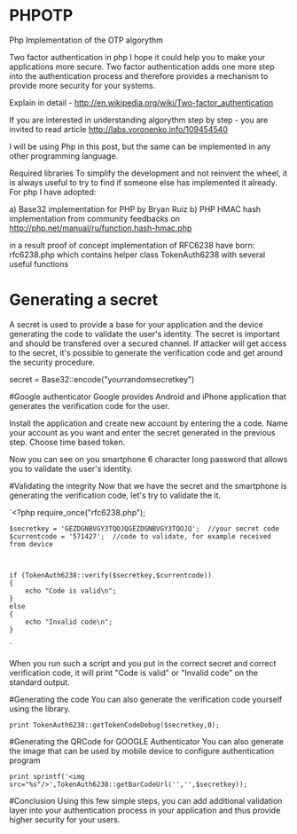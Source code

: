 PHPOTP
======

Php Implementation of the OTP algorythm

Two factor authentication in php
I hope it could help you to make your applications more secure. Two factor authentication adds one more step into the authentication process and therefore provides a mechanism to provide more security for your systems.

Explain in detail - http://en.wikipedia.org/wiki/Two-factor_authentication

If you are interested in understanding algorythm step by step - you are invited to read article http://labs.voronenko.info/109454540

I will be using Php in this post, but the same can be implemented in any other programming language.

Required libraries
To simplify the development and not reinvent the wheel, it is always useful to try to find if someone else has implemented it already. For php I have adopted: 

a) Base32 implementation for PHP by Bryan Ruiz
b) PHP HMAC hash implementation from community feedbacks on http://php.net/manual/ru/function.hash-hmac.php

in a result proof of concept implementation of RFC6238 have born: 
rfc6238.php which contains helper class TokenAuth6238 with several useful functions

# Generating a secret
A secret is used to provide a base for your application and the device generating the code to validate the user's identity. The secret is important and should be transfered over a secured channel. If attacker will get access to the secret, it's possible to generate the verification code and get around the security procedure.

secret = Base32::encode("yourrandomsecretkey")

#Google authenticator
Google provides Android and iPhone application that generates the verification code for the user.

Install the application and create new account by entering the a code. Name your account as you want and enter the secret generated in the previous step. Choose time based token.

Now you can see on you smartphone 6 character long password that allows you to validate the user's identity.

#Validating the integrity
Now that we have the secret and the smartphone is generating the verification code, let's try to validate the it.

`<?php
	require_once("rfc6238.php");
	
	$secretkey = 'GEZDGNBVGY3TQOJQGEZDGNBVGY3TQOJQ';  //your secret code
	$currentcode = '571427';  //code to validate, for example received from device


	
	if (TokenAuth6238::verify($secretkey,$currentcode))
	{
		echo "Code is valid\n";
	}
	else
	{
		echo "Invalid code\n";
	}
`

When you run such a script and you put in the correct secret and correct verification code, it will print "Code is valid" or "Invalid code" on the standard output.

#Generating the code
You can also generate the verification code yourself using the library.

`print TokenAuth6238::getTokenCodeDebug($secretkey,0);`


#Generating the QRCode for GOOGLE Authenticator
You can also generate the image that can be used by mobile device to configure authentication program

`print sprintf('<img src="%s"/>',TokenAuth6238::getBarCodeUrl('','',$secretkey));`

#Conclusion
Using this few simple steps, you can add additional validation layer into your authentication process in your application and thus provide higher security for your users.